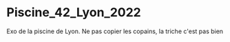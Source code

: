 # Piscine_42_Lyon_2022
Exo de la piscine de Lyon. Ne pas copier les copains, la triche c'est pas bien
